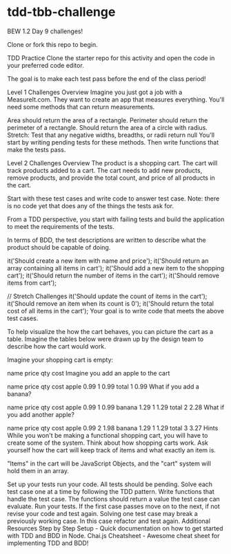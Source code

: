 # tdd-tbb-challenge


BEW 1.2 Day 9 challenges!

Clone or fork this repo to begin.

TDD Practice
Clone the starter repo for this activity and open the code in your preferred code editor.

The goal is to make each test pass before the end of the class period!

Level 1 Challenges
Overview
Imagine you just got a job with a MeasureIt.com. They want to create an app that measures everything. You'll need some methods that can return measurements.

Area should return the area of a rectangle.
Perimeter should return the perimeter of a rectangle.
Should return the area of a circle with radius.
Stretch: Test that any negative widths, breadths, or radii return null
You'll start by writing pending tests for these methods. Then write functions that make the tests pass.

Level 2 Challenges
Overview
The product is a shopping cart. The cart will track products added to a cart. The cart needs to add new products, remove products, and provide the total count, and price of all products in the cart.

Start with these test cases and write code to answer test case. Note: there is no code yet that does any of the things the tests ask for.

From a TDD perspective, you start with failing tests and build the application to meet the requirements of the tests.

In terms of BDD, the test descriptions are written to describe what the product should be capable of doing.

it('Should create a new item with name and price');
it('Should return an array containing all items in cart');
it('Should add a new item to the shopping cart');
it('Should return the number of items in the cart');
it('Should remove items from cart');

// Stretch Challenges
it('Should update the count of items in the cart');
it('Should remove an item when its count is 0');
it('Should return the total cost of all items in the cart');
Your goal is to write code that meets the above test cases.

To help visualize the how the cart behaves, you can picture the cart as a table. Imagine the tables below were drawn up by the design team to describe how the cart would work.

Imagine your shopping cart is empty:

name	price	qty	cost
Imagine you add an apple to the cart

name	price	qty	cost
apple	0.99	1	0.99
total		1	0.99
What if you add a banana?

name	price	qty	cost
apple	0.99	1	0.99
banana	1.29	1	1.29
total		2	2.28
What if you add another apple?

name	price	qty	cost
apple	0.99	2	1.98
banana	1.29	1	1.29
total		3	3.27
Hints
While you won't be making a functional shopping cart, you will have to create some of the system. Think about how shopping carts work. Ask yourself how the cart will keep track of items and what exactly an item is.

"Items" in the cart will be JavaScript Objects, and the "cart" system will hold them in an array.

Set up your tests run your code. All tests should be pending.
Solve each test case one at a time by following the TDD pattern.
Write functions that handle the test case. The functions should return a value the test case can evaluate.
Run your tests. If the first case passes move on to the next, if not revise your code and test again.
Solving one test case may break a previously working case. In this case refactor and test again.
Additional Resources
Step by Step Setup - Quick documentation on how to get started with TDD and BDD in Node.
Chai.js Cheatsheet - Awesome cheat sheet for implementing TDD and BDD!
